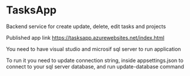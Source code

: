 # TasksApp

Backend service for create update, delete, edit tasks and projects

Published app link <a>https://tasksapp.azurewebsites.net/index.html</a>

You need to have visual studio and microsif sql server to run application

To run it you  need to update connection string, inside appsettings.json to connect to your sql server database, and run update-database command

